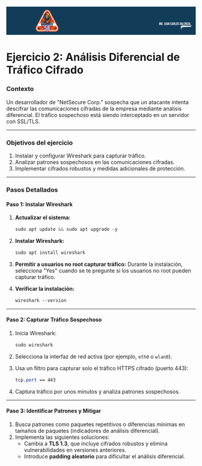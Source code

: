 ![Mesa](https://github.com/Grandote58/CloudSafeGuard/blob/main/Mesa.png)

# **Ejercicio 2: Análisis Diferencial de Tráfico Cifrado**

### **Contexto**

Un desarrollador de "NetSecure Corp." sospecha que un atacante intenta descifrar las comunicaciones cifradas de la empresa mediante análisis diferencial. El tráfico sospechoso está siendo interceptado en un servidor con SSL/TLS.

------

### **Objetivos del ejercicio**

1. Instalar y configurar Wireshark para capturar tráfico.
2. Analizar patrones sospechosos en las comunicaciones cifradas.
3. Implementar cifrados robustos y medidas adicionales de protección.

------

### **Pasos Detallados**

#### **Paso 1: Instalar Wireshark**

1. **Actualizar el sistema:**

   ```css
   sudo apt update && sudo apt upgrade -y
   ```

2. **Instalar Wireshark:**

   ```css
   sudo apt install wireshark
   ```

3. **Permitir a usuarios no root capturar tráfico:** Durante la instalación, selecciona "Yes" cuando se te pregunte si los usuarios no root pueden capturar tráfico.

4. **Verificar la instalación:**

   ```css
   wireshark --version
   ```

------

#### **Paso 2: Capturar Tráfico Sospechoso**

1. Inicia Wireshark:

   ```css
   sudo wireshark
   ```

2. Selecciona la interfaz de red activa (por ejemplo, `eth0` o `wlan0`).

3. Usa un filtro para capturar solo el tráfico HTTPS cifrado (puerto 443):

   ```css
   tcp.port == 443
   ```

4. Captura tráfico por unos minutos y analiza patrones sospechosos.

------

#### **Paso 3: Identificar Patrones y Mitigar**

1. Busca patrones como paquetes repetitivos o diferencias mínimas en tamaños de paquetes (indicadores de análisis diferencial).
2. Implementa las siguientes soluciones:
   - Cambia a **TLS 1.3**, que incluye cifrados robustos y elimina vulnerabilidades en versiones anteriores.
   - Introduce **padding aleatorio** para dificultar el análisis diferencial.



